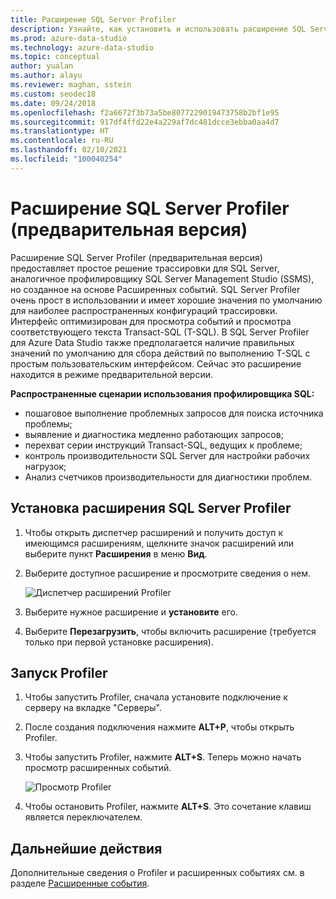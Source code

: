 ```yaml
---
title: Расширение SQL Server Profiler
description: Узнайте, как установить и использовать расширение SQL Server Profiler. Простое в использовании решение трассировки SQL Server, аналогичное Профилировщику SSMS.
ms.prod: azure-data-studio
ms.technology: azure-data-studio
ms.topic: conceptual
author: yualan
ms.author: alayu
ms.reviewer: maghan, sstein
ms.custom: seodec18
ms.date: 09/24/2018
ms.openlocfilehash: f2a6672f3b73a5be8077229019473758b2bf1e95
ms.sourcegitcommit: 917df4ffd22e4a229af7dc481dcce3ebba0aa4d7
ms.translationtype: HT
ms.contentlocale: ru-RU
ms.lasthandoff: 02/10/2021
ms.locfileid: "100040254"
---
```

# <a name="sql-server-profiler-extension-preview"></a>Расширение SQL Server Profiler (предварительная версия)

Расширение SQL Server Profiler (предварительная версия) предоставляет простое решение трассировки для SQL Server, аналогичное профилировщику SQL Server Management Studio (SSMS), но созданное на основе Расширенных событий. SQL Server Profiler очень прост в использовании и имеет хорошие значения по умолчанию для наиболее распространенных конфигураций трассировки. Интерфейс оптимизирован для просмотра событий и просмотра соответствующего текста Transact-SQL (T-SQL). В SQL Server Profiler для Azure Data Studio также предполагается наличие правильных значений по умолчанию для сбора действий по выполнению T-SQL с простым пользовательским интерфейсом. Сейчас это расширение находится в режиме предварительной версии.

**Распространенные сценарии использования профилировщика SQL:**

- пошаговое выполнение проблемных запросов для поиска источника проблемы;
- выявление и диагностика медленно работающих запросов;
- перехват серии инструкций Transact-SQL, ведущих к проблеме;
- контроль производительности SQL Server для настройки рабочих нагрузок;
- Анализ счетчиков производительности для диагностики проблем.

## <a name="install-the-sql-server-profiler-extension"></a>Установка расширения SQL Server Profiler

1. Чтобы открыть диспетчер расширений и получить доступ к имеющимся расширениям, щелкните значок расширений или выберите пункт **Расширения** в меню **Вид**.
2. Выберите доступное расширение и просмотрите сведения о нем.

    ![Диспетчер расширений Profiler](media/sql-server-profiler-extension/profiler-extension.png)

3. Выберите нужное расширение и **установите** его.
4. Выберите **Перезагрузить**, чтобы включить расширение (требуется только при первой установке расширения).

## <a name="start-profiler"></a>Запуск Profiler

1. Чтобы запустить Profiler, сначала установите подключение к серверу на вкладке "Серверы".
2. После создания подключения нажмите **ALT+P**, чтобы открыть Profiler.
3. Чтобы запустить Profiler, нажмите **ALT+S**. Теперь можно начать просмотр расширенных событий.

    ![Просмотр Profiler](media/sql-server-profiler-extension/view-profiler.png)

4. Чтобы остановить Profiler, нажмите **ALT+S**. Это сочетание клавиш является переключателем.

## <a name="next-steps"></a>Дальнейшие действия

Дополнительные сведения о Profiler и расширенных событиях см. в разделе [Расширенные события](../../relational-databases/extended-events/extended-events.md).